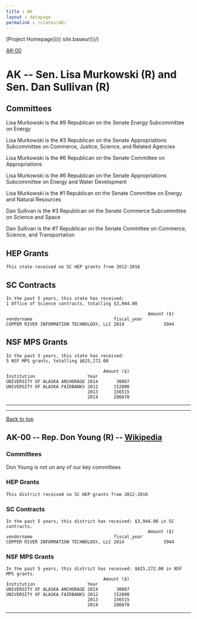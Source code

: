 ```yaml
---
title : AK
layout : datapage
permalink : /states/AK/
---
```

<a name="top"></a>
[Project Homepage]({{ site.baseurl}}/)


[AK-00](#AK-00)  

# AK -- Sen. Lisa Murkowski (R) and  Sen. Dan Sullivan (R)
## Committees
Lisa Murkowski is the #9 Republican on the Senate Energy Subcommittee on Energy 

Lisa Murkowski is the #3 Republican on the Senate Appropriations Subcommittee on Commerce, Justice, Science, and Related Agencies 

Lisa Murkowski is the #6 Republican on the Senate Committee on Appropriations 

Lisa Murkowski is the #6 Republican on the Senate Appropriations Subcommittee on Energy and Water Development 

Lisa Murkowski is the #1 Republican on the Senate Committee on Energy and Natural Resources 

Dan Sullivan is the #3 Republican on the Senate Commerce Subcommittee on Science and Space 

Dan Sullivan is the #7 Republican on the Senate Committee on Commerce, Science, and Transportation 

## HEP Grants
```
This state received no SC HEP grants from 2012-2016
```
## SC Contracts
```
In the past 5 years, this state has received:
1 Office of Science contracts, totalling $3,944.00
 
                                                      Amount ($)
vendorname                               fiscal_year            
COPPER RIVER INFORMATION TECHNOLOGY, LLC 2014               3944
```
## NSF MPS Grants
```
In the past 5 years, this state has received:
5 NSF MPS grants, totalling $625,272.00
 
                                     Amount ($)
Institution                    Year            
UNIVERSITY OF ALASKA ANCHORAGE 2014       30087
UNIVERSITY OF ALASKA FAIRBANKS 2012      152000
                               2013      156515
                               2014      286670
```
---
---
<a name="AK-00"></a>
[Back to top](#top)
## AK-00 -- Rep. Don Young (R) -- [Wikipedia](https://en.wikipedia.org/wiki/AK-00)
### Committees
Don Young is not on any of our key committees 

### HEP Grants
```
This district received no SC HEP grants from 2012-2016
```
### SC Contracts
```
In the past 5 years, this district has received: $3,944.00 in SC contracts.
                                                      Amount ($)
vendorname                               fiscal_year            
COPPER RIVER INFORMATION TECHNOLOGY, LLC 2014               3944
```
### NSF MPS Grants
```
In the past 5 years, this district has received: $625,272.00 in NSF MPS grants.
                                     Amount ($)
Institution                    Year            
UNIVERSITY OF ALASKA ANCHORAGE 2014       30087
UNIVERSITY OF ALASKA FAIRBANKS 2012      152000
                               2013      156515
                               2014      286670
```
---
